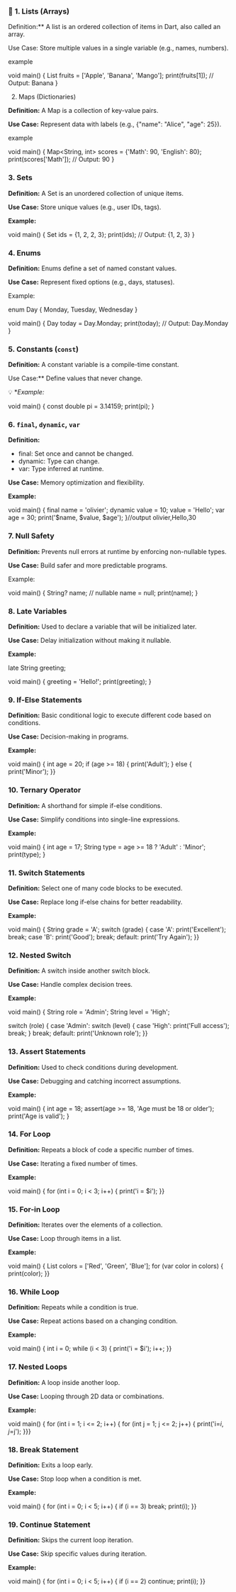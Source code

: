 ### 🔹 **1. Lists (Arrays)**

Definition:** A list is an ordered collection of items in Dart, also called an array.

Use Case: Store multiple values in a single variable (e.g., names, numbers).

example

void main() {
List<String> fruits = ['Apple', 'Banana', 'Mango'];
print(fruits[1]); // Output: Banana
}

2. Maps (Dictionaries)

**Definition:** A Map is a collection of key-value pairs.

**Use Case:** Represent data with labels (e.g., {"name": "Alice", "age": 25}).

example

void main() {
Map<String, int> scores = {'Math': 90, 'English': 80};
print(scores['Math']); // Output: 90
}


### **3. Sets**

 **Definition:** A Set is an unordered collection of unique items.

**Use Case:** Store unique values (e.g., user IDs, tags).

**Example:**

void main() {
Set<int> ids = {1, 2, 2, 3};
print(ids); // Output: {1, 2, 3}
}


### **4. Enums**

 **Definition:** Enums define a set of named constant values.

**Use Case:** Represent fixed options (e.g., days, statuses).

Example:

enum Day { Monday, Tuesday, Wednesday }

void main() {
Day today = Day.Monday;
print(today); // Output: Day.Monday
}


### **5. Constants (`const`)**

 **Definition:** A constant variable is a compile-time constant.

Use Case:** Define values that never change.

💡 **Example:*

void main() {
const double pi = 3.14159;
print(pi);
}


### **6. `final`, `dynamic`, `var`**

**Definition:**

* final: Set once and cannot be changed.
* dynamic: Type can change.
* var: Type inferred at runtime.

**Use Case:** Memory optimization and flexibility.

**Example:**

void main() {
final name = 'olivier';
dynamic value = 10;
value = 'Hello';
var age = 30;
print('$name, $value, $age');
}//output olivier,Hello,30


### **7. Null Safety**

**Definition:** Prevents null errors at runtime by enforcing non-nullable types.

 **Use Case:** Build safer and more predictable programs.

Example:

void main() {
String? name; // nullable
name = null;
print(name);
}


### **8. Late Variables**

 **Definition:** Used to declare a variable that will be initialized later.

**Use Case:** Delay initialization without making it nullable.

 **Example:**

late String greeting;

void main() {
greeting = 'Hello!';
print(greeting);
}


### **9. If-Else Statements**

**Definition:** Basic conditional logic to execute different code based on conditions.

**Use Case:** Decision-making in programs.

**Example:**

void main() {
int age = 20;
if (age >= 18) {
print('Adult');
} else {
print('Minor');
}}


### **10. Ternary Operator**

**Definition:** A shorthand for simple if-else conditions.

 **Use Case:** Simplify conditions into single-line expressions.

**Example:**

void main() {
int age = 17;
String type = age >= 18 ? 'Adult' : 'Minor';
print(type);
}


### **11. Switch Statements**

**Definition:** Select one of many code blocks to be executed.

 **Use Case:** Replace long if-else chains for better readability.

 **Example:**

void main() {
String grade = 'A';
switch (grade) {
case 'A':
print('Excellent');
break;
case 'B':
print('Good');
break;
default:
print('Try Again');
}}


### **12. Nested Switch**

 **Definition:** A switch inside another switch block.

 **Use Case:** Handle complex decision trees.

**Example:**


void main() {
String role = 'Admin';
String level = 'High';

switch (role) {
case 'Admin':
switch (level) {
case 'High':
print('Full access');
break;
}
break;
default:
print('Unknown role');
}}


### **13. Assert Statements**

 **Definition:** Used to check conditions during development.

 **Use Case:** Debugging and catching incorrect assumptions.

 **Example:**

void main() {
int age = 18;
assert(age >= 18, 'Age must be 18 or older');
print('Age is valid');
}


### **14. For Loop**

**Definition:** Repeats a block of code a specific number of times.

 **Use Case:** Iterating a fixed number of times.

**Example:**

void main() {
for (int i = 0; i < 3; i++) {
print('i = $i');
}}


### **15. For-in Loop**

 **Definition:** Iterates over the elements of a collection.

 **Use Case:** Loop through items in a list.

 **Example:**

void main() {
List<String> colors = ['Red', 'Green', 'Blue'];
for (var color in colors) {
print(color);
}}


### **16. While Loop**

 **Definition:** Repeats while a condition is true.

 **Use Case:** Repeat actions based on a changing condition.

 **Example:**

void main() {
int i = 0;
while (i < 3) {
print('i = $i');
i++;
}}


### **17. Nested Loops**

 **Definition:** A loop inside another loop.

 **Use Case:** Looping through 2D data or combinations.

 **Example:**

void main() {
for (int i = 1; i <= 2; i++) {
for (int j = 1; j <= 2; j++) {
print('i=$i, j=$j');
}}}


### **18. Break Statement**

**Definition:** Exits a loop early.

 **Use Case:** Stop loop when a condition is met.

 **Example:**

void main() {
for (int i = 0; i < 5; i++) {
if (i == 3) break;
print(i);
}}


### **19. Continue Statement**

 **Definition:** Skips the current loop iteration.

 **Use Case:** Skip specific values during iteration.

 **Example:**

void main() {
for (int i = 0; i < 5; i++) {
if (i == 2) continue;
print(i);
}}
